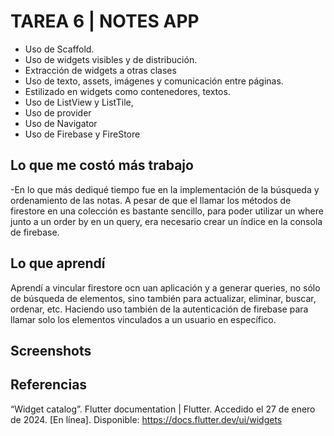 # TAREA 6 | NOTES APP 

- Uso de Scaffold.
- Uso de widgets visibles y de distribución.
- Extracción de widgets a otras clases
- Uso de texto, assets, imágenes y comunicación entre páginas.
- Estilizado en widgets como contenedores, textos. 
- Uso de ListView y ListTile, 
- Uso de provider
- Uso de Navigator
- Uso de Firebase y FireStore

## Lo que me costó más trabajo 
-En lo que más dediqué tiempo fue en la implementación de la búsqueda y ordenamiento de las notas. A pesar de que el llamar los métodos de firestore en una colección es bastante sencillo, para poder utilizar un where junto a un order by en un query, era necesario crear un índice en la consola de firebase. 

## Lo que aprendí 
Aprendí a vincular firestore ocn uan aplicación y a generar queries, no sólo de búsqueda de elementos, sino también para actualizar, eliminar, buscar, ordenar, etc. Haciendo uso también de la autenticación de firebase para llamar solo los elementos vinculados a un usuario en específico. 

## Screenshots 


## Referencias
“Widget catalog”. Flutter documentation | Flutter. Accedido el 27 de enero de 2024. [En línea]. Disponible: https://docs.flutter.dev/ui/widgets
